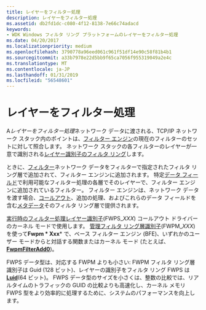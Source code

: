 ```yaml
---
title: レイヤーをフィルター処理
description: レイヤーをフィルター処理
ms.assetid: db2fd1dc-c080-4f12-8138-7e66c74adacd
keywords:
- WDK Windows フィルタ リング プラットフォームのレイヤーをフィルター処理
ms.date: 04/20/2017
ms.localizationpriority: medium
ms.openlocfilehash: 3790778a96eed061c961f51df14e90c58f81b4b1
ms.sourcegitcommit: a33b7978e22d5bb9f65ca7056f955319049a2e4c
ms.translationtype: MT
ms.contentlocale: ja-JP
ms.lasthandoff: 01/31/2019
ms.locfileid: "56548601"
---
```

# <a name="filtering-layer"></a>レイヤーをフィルター処理


A*レイヤーをフィルター処理*ネットワーク データに渡される、TCP/IP ネットワーク スタック内のポイントは、[フィルター エンジン](filter-engine.md)の現在のフィルターのセットに対して照合します。 ネットワーク スタックの各フィルターのレイヤーが一意で識別される[レイヤー識別子のフィルタ リング](https://msdn.microsoft.com/library/windows/hardware/ff549947)します。

ときに、[フィルター](filter.md)ネットワーク データをフィルターで指定されたフィルタ リング層で追加されて、フィルター エンジンに追加されます。 特定[データ フィールド](https://msdn.microsoft.com/library/windows/hardware/ff546312)で利用可能なフィルター処理の各層でそのレイヤーで、フィルター エンジンに追加されているフィルター。 フィルター エンジンは、ネットワーク データを渡す場合、[コールアウト](callout.md)、追加の処理、およびこれらのデータ フィールドを含む[メタデータ](https://msdn.microsoft.com/library/windows/hardware/ff559174)そのフィルタ リング層で提供されます。

[実行時のフィルター処理レイヤー識別子](https://msdn.microsoft.com/library/windows/hardware/ff570731)(FWPS\_*XXX*) コールアウト ドライバーのカーネル モードで使用します。 [管理フィルタ リング層識別子](https://msdn.microsoft.com/library/windows/hardware/ff557101)(FWPM\_*XXX*) を使って**Fwpm * Xxx*** で、ベース フィルター エンジン (BFE)、いずれかのユーザー モードからと対話する関数またはカーネル モード (たとえば、 [ **FwpmFilterAdd0**](https://msdn.microsoft.com/library/windows/desktop/aa364046))。

FWPS データ型は、対応する FWPM よりも小さい: FWPM フィルタ リング層識別子は Guid (128 ビット)、レイヤーの識別子をフィルタ リング FWPS は[ **Luid**](https://msdn.microsoft.com/library/windows/hardware/ff557080)(64 ビット)。 FWPS データ型のサイズを小さくは、整数の比較では、リアルタイムのトラフィックの GUID の比較よりも高速化し、カーネル メモリ FWPS 型をより効率的に処理するために、システムのパフォーマンスを向上します。

 

 





